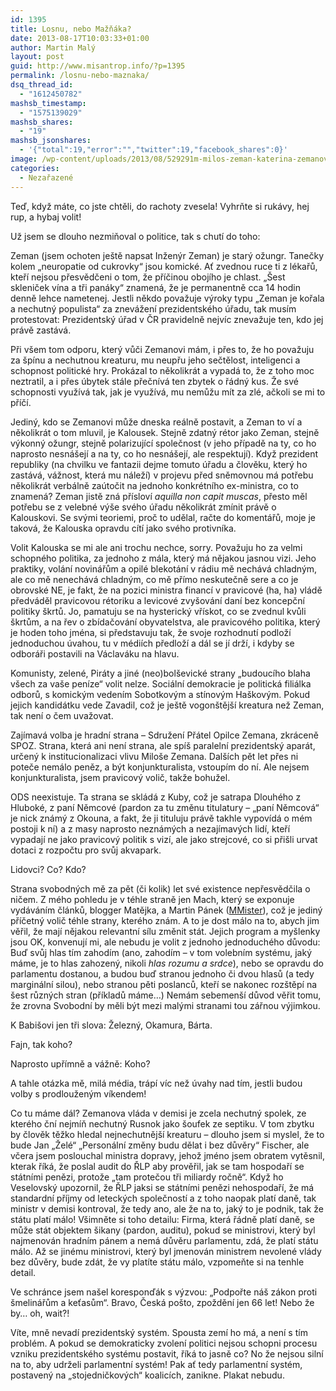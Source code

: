 ```yaml
---
id: 1395
title: Losnu, nebo Mažňáka?
date: 2013-08-17T10:03:33+01:00
author: Martin Malý
layout: post
guid: http://www.misantrop.info/?p=1395
permalink: /losnu-nebo-maznaka/
dsq_thread_id:
  - "1612450782"
mashsb_timestamp:
  - "1575139029"
mashsb_shares:
  - "19"
mashsb_jsonshares:
  - '{"total":19,"error":"","twitter":19,"facebook_shares":0}'
image: /wp-content/uploads/2013/08/529291m-milos-zeman-katerina-zemanova-parodie.jpg
categories:
  - Nezařazené
---
```

Teď, když máte, co jste chtěli, do rachoty zvesela! Vyhrňte si rukávy, hej rup, a hybaj volit!

<!--more-->

Už jsem se dlouho nezmiňoval o politice, tak s chutí do toho:

Zeman (jsem ochoten ještě napsat Inženýr Zeman) je starý ožungr. Tanečky kolem &#8222;neuropatie od cukrovky&#8220; jsou komické. Ať zvednou ruce ti z lékařů, kteří nejsou přesvědčeni o tom, že příčinou obojího je chlast. &#8222;Šest skleniček vína a tři panáky&#8220; znamená, že je permanentně cca 14 hodin denně lehce nametenej. Jestli někdo považuje výroky typu &#8222;Zeman je kořala a nechutný populista&#8220; za znevážení prezidentského úřadu, tak musím protestovat: Prezidentský úřad v ČR pravidelně nejvíc znevažuje ten, kdo jej právě zastává.

Při všem tom odporu, který vůči Zemanovi mám, i přes to, že ho považuju za špínu a nechutnou kreaturu, mu neupřu jeho sečtělost, inteligenci a schopnost politické hry. Prokázal to několikrát a vypadá to, že z toho moc neztratil, a i přes úbytek stále přečnívá ten zbytek o řádný kus. Že své schopnosti využívá tak, jak je využívá, mu nemůžu mít za zlé, ačkoli se mi to příčí.

Jediný, kdo se Zemanovi může dneska reálně postavit, a Zeman to ví a několikrát o tom mluvil, je Kalousek. Stejně zdatný rétor jako Zeman, stejně výkonný ožungr, stejně polarizující společnost (v jeho případě na ty, co ho naprosto nesnášejí a na ty, co ho nesnášejí, ale respektují). Když prezident republiky (na chvilku ve fantazii dejme tomuto úřadu a člověku, který ho zastává, vážnost, která mu náleží) v projevu před sněmovnou má potřebu několikrát verbálně zaútočit na jednoho konkrétního ex-ministra, co to znamená? Zeman jistě zná přísloví _aquilla non capit muscas_, přesto měl potřebu se z velebné výše svého úřadu několikrát zmínit právě o Kalouskovi. Se svými teoriemi, proč to udělal, račte do komentářů, moje je taková, že Kalouska opravdu cítí jako svého protivníka.

Volit Kalouska se mi ale ani trochu nechce, sorry. Považuju ho za velmi schopného politika, za jednoho z mála, který má nějakou jasnou vizi. Jeho praktiky, volání novinářům a opilé blekotání v rádiu mě nechává chladným, ale co mě nenechává chladným, co mě přímo neskutečně sere a co je obrovské NE, je fakt, že na pozici ministra financí v pravicové (ha, ha) vládě předváděl pravicovou rétoriku a levicové zvyšování daní bez koncepční politiky škrtů. Jo, pamatuju se na hysterický vřískot, co se zvednul kvůli škrtům, a na řev o zbídačování obyvatelstva, ale pravicového politika, který je hoden toho jména, si představuju tak, že svoje rozhodnutí podloží jednoduchou úvahou, tu v médiích předloží a dál se jí drží, i kdyby se odboráři postavili na Václaváku na hlavu.

Komunisty, zelené, Piráty a jiné (neo)bolševické strany &#8222;budoucího blaha všech za vaše peníze&#8220; volit nelze. Sociální demokracie je politická filiálka odborů, s komickým vedením Sobotkovým a stínovým Haškovým. Pokud jejich kandidátku vede Zavadil, což je ještě vogonštější kreatura než Zeman, tak není o čem uvažovat.

Zajímavá volba je hradní strana &#8211; Sdružení Přátel Opilce Zemana, zkráceně SPOZ. Strana, která ani není strana, ale spíš paralelní prezidentský aparát, určený k institucionalizaci vlivu Miloše Zemana. Dalších pět let přes ni poteče nemálo peněz, a být konjunkturalista, vstoupím do ní. Ale nejsem konjunkturalista, jsem pravicový volič, takže bohužel.

ODS neexistuje. Ta strana se skládá z Kuby, což je satrapa Dlouhého z Hluboké, z paní Němcové (pardon za tu změnu titulatury &#8211; &#8222;paní Němcová&#8220; je nick známý z Okouna, a fakt, že ji tituluju právě takhle vypovídá o mém postoji k ní) a z masy naprosto neznámých a nezajímavých lidí, kteří vypadají ne jako pravicový politik s vizí, ale jako strejcové, co si přišli urvat dotaci z rozpočtu pro svůj akvapark.

Lidovci? Co? Kdo?

Strana svobodných mě za pět (či kolik) let své existence nepřesvědčila o ničem. Z mého pohledu je v téhle straně jen Mach, který se exponuje vydáváním článků, blogger Matějka, a Martin Pánek ([MMister](http://mmister.com/)), což je jediný příčetný volič téhle strany, kterého znám. A to je dost málo na to, abych jim věřil, že mají nějakou relevantní sílu změnit stát. Jejich program a myšlenky jsou OK, konvenují mi, ale nebudu je volit z jednoho jednoduchého důvodu: Buď svůj hlas tím zahodím (ano, zahodím &#8211; v tom volebním systému, jaký máme, je to hlas zahozený, nikoli _hlas rozumu a srdce_), nebo se opravdu do parlamentu dostanou, a budou buď stranou jednoho či dvou hlasů (a tedy marginální silou), nebo stranou pěti poslanců, kteří se nakonec rozštěpí na šest různých stran (příkladů máme&#8230;) Nemám sebemenší důvod věřit tomu, že zrovna Svobodní by měli být mezi malými stranami tou zářnou výjimkou.

K Babišovi jen tři slova: Železný, Okamura, Bárta.

Fajn, tak koho?

Naprosto upřímně a vážně: Koho?

A tahle otázka mě, milá média, trápí víc než úvahy nad tím, jestli budou volby s prodlouženým víkendem!

Co tu máme dál? Zemanova vláda v demisi je zcela nechutný spolek, ze kterého ční nejmíň nechutný Rusnok jako šoufek ze septiku. V tom zbytku by člověk těžko hledal nejnechutnější kreaturu &#8211; dlouho jsem si myslel, že to bude Jan &#8222;Želé&#8220; &#8222;Personální změny budu dělat i bez důvěry&#8220; Fischer, ale včera jsem poslouchal ministra dopravy, jehož jméno jsem obratem vytěsnil, kterak říká, že poslal audit do ŘLP aby prověřil, jak se tam hospodaří se státními penězi, protože &#8222;tam protečou tři miliardy ročně&#8220;. Když ho Veselovský upozornil, že ŘLP jaksi se státními penězi nehospodaří, že má standardní příjmy od leteckých společností a z toho naopak platí daně, tak ministr v demisi kontroval, že tedy ano, ale že na to, jaký to je podnik, tak že státu platí málo! Všimněte si toho detailu: Firma, která řádně platí daně, se může stát objektem šikany (pardon, auditu), pokud se ministrovi, který byl najmenován hradním pánem a nemá důvěru parlamentu, zdá, že platí státu málo. Až se jinému ministrovi, který byl jmenován ministrem nevolené vlády bez důvěry, bude zdát, že vy platíte státu málo, vzpomeňte si na tenhle detail.

Ve schránce jsem našel koresponďák s výzvou: &#8222;Podpořte náš zákon proti šmelinářům a keťasům&#8220;. Bravo, Česká pošto, zpoždění jen 66 let! Nebo že by&#8230; oh, wait?!

Víte, mně nevadí prezidentský systém. Spousta zemí ho má, a není s tím problém. A pokud se demokraticky zvolení politici nejsou schopni procesu vzniku prezidentského systému postavit, říká to jasně co? No že nejsou silní na to, aby udrželi parlamentní systém! Pak ať tedy parlamentní systém, postavený na &#8222;stojedničkových&#8220; koalicích, zanikne. Plakat nebudu.
